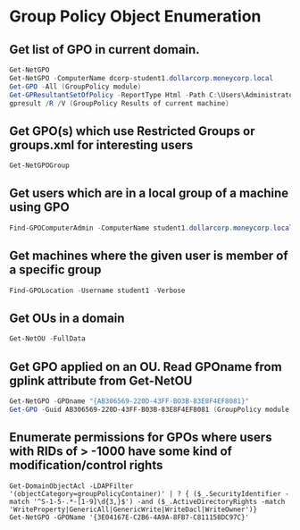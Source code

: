 # Group Policy Object Enumeration 

## Get list of GPO in current domain.
```powershell
Get-NetGPO
Get-NetGPO -ComputerName dcorp-student1.dollarcorp.moneycorp.local
Get-GPO -All (GroupPolicy module)
Get-GPResultantSetOfPolicy -ReportType Html -Path C:\Users\Administrator\report.html (Provides RSoP)
gpresult /R /V (GroupPolicy Results of current machine)
```

## Get GPO(s) which use Restricted Groups or groups.xml for interesting users
```powershell
Get-NetGPOGroup 
```

## Get users which are in a local group of a machine using GPO
```powershell
Find-GPOComputerAdmin -ComputerName student1.dollarcorp.moneycorp.local
```

## Get machines where the given user is member of a specific group
```powershell
Find-GPOLocation -Username student1 -Verbose
```

## Get OUs in a domain
```powershell
Get-NetOU -FullData
```

## Get GPO applied on an OU. Read GPOname from gplink attribute from Get-NetOU
```powershell
Get-NetGPO -GPOname "{AB306569-220D-43FF-BO3B-83E8F4EF8081}"
Get-GPO -Guid AB306569-220D-43FF-B03B-83E8F4EF8081 (GroupPolicy module) 
```

## Enumerate permissions for GPOs where users with RIDs of > -1000 have some kind of modification/control rights
```
Get-DomainObjectAcl -LDAPFilter '(objectCategory=groupPolicyContainer)' | ? { ($_.SecurityIdentifier -match '^S-1-5-.*-[1-9]\d{3,}$') -and ($_.ActiveDirectoryRights -match 'WriteProperty|GenericAll|GenericWrite|WriteDacl|WriteOwner')}
Get-NetGPO -GPOName '{3E04167E-C2B6-4A9A-8FB7-C811158DC97C}' 
```